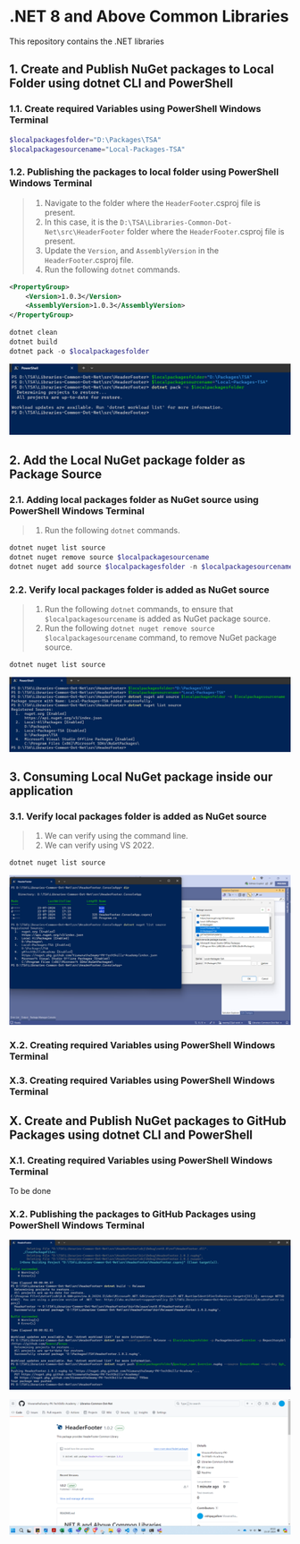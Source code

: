 # .NET 8 and Above Common Libraries

This repository contains the .NET libraries

## 1. Create and Publish NuGet packages to Local Folder using dotnet CLI and PowerShell

### 1.1. Create required Variables using PowerShell Windows Terminal

```powershell
$localpackagesfolder="D:\Packages\TSA"
$localpackagesourcename="Local-Packages-TSA"
```

### 1.2. Publishing the packages to local folder using PowerShell Windows Terminal

> 1. Navigate to the folder where the `HeaderFooter`.csproj file is present.
> 1. In this case, it is the `D:\TSA\Libraries-Common-Dot-Net\src\HeaderFooter` folder where the `HeaderFooter`.csproj file is present.
> 1. Update the `Version`, and `AssemblyVersion` in the `HeaderFooter`.csproj file.
> 1. Run the following `dotnet` commands.

```xml
<PropertyGroup>
    <Version>1.0.3</Version>
    <AssemblyVersion>1.0.3</AssemblyVersion>
</PropertyGroup>
```

```powershell
dotnet clean
dotnet build
dotnet pack -o $localpackagesfolder
```

![Publish Packages Locally](documentation/images/Publish_Packages_Locally.PNG)

## 2. Add the Local NuGet package folder as Package Source

### 2.1. Adding local packages folder as NuGet source using PowerShell Windows Terminal

> 1. Run the following `dotnet` commands.

```powershell
dotnet nuget list source
dotnet nuget remove source $localpackagesourcename
dotnet nuget add source $localpackagesfolder -n $localpackagesourcename
```

### 2.2. Verify local packages folder is added as NuGet source

> 1. Run the following `dotnet` commands, to ensure that `$localpackagesourcename` is added as NuGet package source.
> 1. Run the following `dotnet nuget remove source $localpackagesourcename` command, to remove NuGet package source.

```powershell
dotnet nuget list source
```

![Local NuGet Packages Source |150x150](documentation/images/Local_Nuget_Packages_Source.PNG)

## 3. Consuming Local NuGet package inside our application

### 3.1. Verify local packages folder is added as NuGet source

> 1. We can verify using the command line.
> 1. We can verify using VS 2022.

```powershell
dotnet nuget list source
```

![Local NuGet Packages Source |150x150](documentation/images/Local_Nuget_Packages_VS2022.PNG)

### X.2. Creating required Variables using PowerShell Windows Terminal

### X.3. Creating required Variables using PowerShell Windows Terminal

## X. Create and Publish NuGet packages to GitHub Packages using dotnet CLI and PowerShell

### X.1. Creating required Variables using PowerShell Windows Terminal

To be done

### X.2. Publishing the packages to GitHub Packages using PowerShell Windows Terminal

![DotNet Nuger Package published in GitHub](documentation/images/Publish_Packages_To_GitHub.PNG)

![DotNet Nuger Package published in GitHub](documentation/images/DotNet_Package_In_GitHub.PNG)
